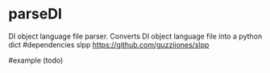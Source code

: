 # parseDI
DI object language file parser.  Converts DI object language file into a python dict
#dependencies
slpp
https://github.com/guzzijones/slpp

#example
(todo)
